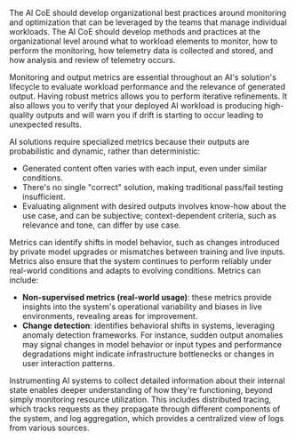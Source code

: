 The AI CoE should develop organizational best practices around monitoring and optimization that can be leveraged by the teams that manage individual workloads. The AI CoE should develop methods and practices at the organizational level around what to workload elements to monitor, how to perform the monitoring, how telemetry data is collected and stored, and how analysis and review of telemetry occurs.

Monitoring and output metrics are essential throughout an AI's solution's lifecycle to evaluate workload performance and the relevance of generated output. Having robust metrics allows you to perform iterative refinements. It also allows you to verify that your deployed AI workload is producing high-quality outputs and will warn you if drift is starting to occur leading to unexpected results.

AI solutions require specialized metrics because their outputs are probabilistic and dynamic, rather than deterministic:

- Generated content often varies with each input, even under similar conditions.
- There's no single "correct" solution, making traditional pass/fail testing insufficient.
- Evaluating alignment with desired outputs involves know-how about the use case, and can be subjective; context-dependent criteria, such as relevance and tone, can differ by use case.

Metrics can identify shifts in model behavior, such as changes introduced by private model upgrades or mismatches between training and live inputs. Metrics also ensure that the system continues to perform reliably under real-world conditions and adapts to evolving conditions. Metrics can include:

- **Non-supervised metrics (real-world usage)**: these metrics provide insights into the system's operational variability and biases in live environments, revealing areas for improvement.
- **Change detection**: identifies behavioral shifts in systems, leveraging anomaly detection frameworks. For instance, sudden output anomalies may signal changes in model behavior or input types and performance degradations might indicate infrastructure bottlenecks or changes in user interaction patterns.

Instrumenting AI systems to collect detailed information about their internal state enables deeper understanding of how they're functioning, beyond simply monitoring resource utilization. This includes distributed tracing, which tracks requests as they propagate through different components of the system, and log aggregation, which provides a centralized view of logs from various sources.
